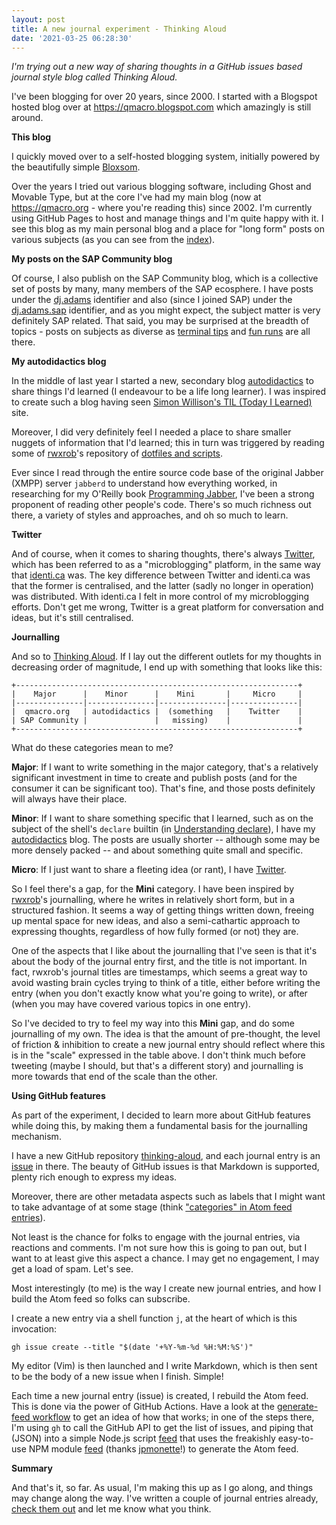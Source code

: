 ```yaml
---
layout: post
title: A new journal experiment - Thinking Aloud
date: '2021-03-25 06:28:30'
---
```


_I'm trying out a new way of sharing thoughts in a GitHub issues based journal style blog called Thinking Aloud._

I've been blogging for over 20 years, since 2000. I started with a Blogspot hosted blog over at <https://qmacro.blogspot.com> which amazingly is still around.

**This blog**

I quickly moved over to a self-hosted blogging system, initially powered by the beautifully simple [Bloxsom](https://en.wikipedia.org/wiki/Blosxom).

Over the years I tried out various blogging software, including Ghost and Movable Type, but at the core I've had my main blog (now at <https://qmacro.org> - where you're reading this) since 2002. I'm currently using GitHub Pages to host and manage things and I'm quite happy with it. I see this blog as my main personal blog and a place for "long form" posts on various subjects (as you can see from the [index](https://qmacro.org)).

**My posts on the SAP Community blog**

Of course, I also publish on the SAP Community blog, which is a collective set of posts by many, many members of the SAP ecosphere. I have posts under the [dj.adams](https://people.sap.com/dj.adams) identifier and also (since I joined SAP) under the [dj.adams.sap](https://people.sap.com/dj.adams.sap) identifier, and as you might expect, the subject matter is very definitely SAP related. That said, you may be surprised at the breadth of topics - posts on subjects as diverse as [terminal tips](https://blogs.sap.com/tag/terminaltip/) and [fun runs](https://blogs.sap.com/2020/12/01/utfrw-unofficial-teched-fun-run-walk/) are all there.

**My autodidactics blog**

In the middle of last year I started a new, secondary blog [autodidactics](https://qmacro.org/autodidactics/) to share things I'd learned (I endeavour to be a life long learner). I was inspired to create such a blog having seen [Simon Willison's TIL (Today I Learned)](https://til.simonwillison.net/) site.

Moreover, I did very definitely feel I needed a place to share smaller nuggets of information that I'd learned; this in turn was triggered by reading some of [rwxrob](https://rwxrob.live/)'s repository of [dotfiles and scripts](https://github.com/rwxrob/dotfiles/).

Ever since I read through the entire source code base of the original Jabber (XMPP) server `jabberd` to understand how everything worked, in researching for my O'Reilly book [Programming Jabber](https://qmacro.org/about/#writing-and-talks), I've been a strong proponent of reading other people's code. There's so much richness out there, a variety of styles and approaches, and oh so much to learn.

**Twitter**

And of course, when it comes to sharing thoughts, there's always [Twitter](https://twitter.com/qmacro), which has been referred to as a "microblogging" platform, in the same way that [identi.ca](https://wiki.p2pfoundation.net/Identica) was. The key difference between Twitter and identi.ca was that the former is centralised, and the latter (sadly no longer in operation) was distributed. With identi.ca I felt in more control of my microblogging efforts. Don't get me wrong, Twitter is a great platform for conversation and ideas, but it's still centralised.

**Journalling**

And so to [Thinking Aloud](https://github.com/qmacro/thinking-aloud). If I lay out the different outlets for my thoughts in decreasing order of magnitude, I end up with something that looks like this:

```
+---------------------------------------------------------------+
|    Major      |    Minor      |    Mini       |     Micro     |
|---------------|---------------|---------------|---------------|
|  qmacro.org   | autodidactics |  (something   |    Twitter    |
| SAP Community |               |   missing)    |               |
+---------------------------------------------------------------+
```

What do these categories mean to me?

**Major**: If I want to write something in the major category, that's a relatively significant investment in time to create and publish posts (and for the consumer it can be significant too). That's fine, and those posts definitely will always have their place.

**Minor**: If I want to share something specific that I learned, such as on the subject of the shell's `declare` builtin (in [Understanding declare](https://qmacro.org/autodidactics/2020/10/08/understanding-declare/)), I have my [autodidactics](https://qmacro.org/autodidactics) blog. The posts are usually shorter -- although some may be more densely packed -- and about something quite small and specific.

**Micro**: If I just want to share a fleeting idea (or rant), I have [Twitter](https://twitter.com/qmacro).

So I feel there's a gap, for the **Mini** category. I have been inspired by [rwxrob](https://rwxrob.live)'s journalling, where he writes in relatively short form, but in a structured fashion. It seems a way of getting things written down, freeing up mental space for new ideas, and also a semi-cathartic approach to expressing thoughts, regardless of how fully formed (or not) they are.

One of the aspects that I like about the journalling that I've seen is that it's about the body of the journal entry first, and the title is not important. In fact, rwxrob's journal titles are timestamps, which seems a great way to avoid wasting brain cycles trying to think of a title, either before writing the entry (when you don't exactly know what you're going to write), or after (when you may have covered various topics in one entry).

So I've decided to try to feel my way into this **Mini** gap, and do some journalling of my own. The idea is that the amount of pre-thought, the level of friction & inhibition to create a new journal entry should reflect where this is in the "scale" expressed in the table above. I don't think much before tweeting (maybe I should, but that's a different story) and journalling is more towards that end of the scale than the other.

**Using GitHub features**

As part of the experiment, I decided to learn more about GitHub features while doing this, by making them a fundamental basis for the journalling mechanism.

I have a new GitHub repository [thinking-aloud](https://github.com/qmacro/thinking-aloud), and each journal entry is an [issue](https://github.com/qmacro/thinking-aloud/issues) in there. The beauty of GitHub issues is that Markdown is supported, plenty rich enough to express my ideas.

Moreover, there are other metadata aspects such as labels that I might want to take advantage of at some stage (think ["categories" in Atom feed entries](https://github.com/qmacro/thinking-aloud/blob/08bf3f98064237c35b3bf7ae4fb16b5ecb9608b6/feed#L44)).

Not least is the chance for folks to engage with the journal entries, via reactions and comments. I'm not sure how this is going to pan out, but I want to at least give this aspect a chance. I may get no engagement, I may get a load of spam. Let's see.

Most interestingly (to me) is the way I create new journal entries, and how I build the Atom feed so folks can subscribe.

I create a new entry via a shell function `j`, at the heart of which is this invocation:

```shell
gh issue create --title "$(date '+%Y-%m-%d %H:%M:%S')"
```

My editor (Vim) is then launched and I write Markdown, which is then sent to be the body of a new issue when I finish. Simple!

Each time a new journal entry (issue) is created, I rebuild the Atom feed. This is done via the power of GitHub Actions. Have a look at the [generate-feed workflow](https://github.com/qmacro/thinking-aloud/blob/main/.github/workflows/generate-feed.yml) to get an idea of how that works; in one of the steps there, I'm using `gh` to call the GitHub API to get the list of issues, and piping that (JSON) into a simple Node.js script [feed](https://github.com/qmacro/thinking-aloud/blob/main/feed) that uses the freakishly easy-to-use NPM module [feed](https://www.npmjs.com/package/feed) (thanks [jpmonette](https://github.com/jpmonette)!) to generate the Atom feed.

**Summary**

And that's it, so far. As usual, I'm making this up as I go along, and things may change along the way. I've written a couple of journal entries already, [check them out](https://github.com/qmacro/thinking-aloud/issues) and let me know what you think.
